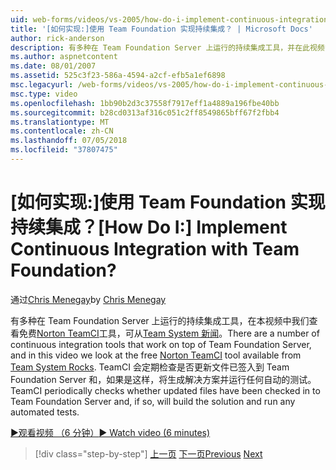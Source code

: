 ```yaml
---
uid: web-forms/videos/vs-2005/how-do-i-implement-continuous-integration-with-team-foundation
title: '[如何实现:]使用 Team Foundation 实现持续集成？ | Microsoft Docs'
author: rick-anderson
description: 有多种在 Team Foundation Server 上运行的持续集成工具，并在此视频中我们查看免费 Norton TeamCI 工具 avail...
ms.author: aspnetcontent
ms.date: 08/01/2007
ms.assetid: 525c3f23-586a-4594-a2cf-efb5a1ef6898
msc.legacyurl: /web-forms/videos/vs-2005/how-do-i-implement-continuous-integration-with-team-foundation
msc.type: video
ms.openlocfilehash: 1bb90b2d3c37558f7917eff1a4889a196fbe40bb
ms.sourcegitcommit: b28cd0313af316c051c2ff8549865bff67f2fbb4
ms.translationtype: MT
ms.contentlocale: zh-CN
ms.lasthandoff: 07/05/2018
ms.locfileid: "37807475"
---
```

<a name="how-do-i-implement-continuous-integration-with-team-foundation"></a><span data-ttu-id="c5f0b-104">[如何实现:]使用 Team Foundation 实现持续集成？</span><span class="sxs-lookup"><span data-stu-id="c5f0b-104">[How Do I:] Implement Continuous Integration with Team Foundation?</span></span>
====================
<span data-ttu-id="c5f0b-105">通过[Chris Menegay](https://twitter.com/CMenegay)</span><span class="sxs-lookup"><span data-stu-id="c5f0b-105">by [Chris Menegay](https://twitter.com/CMenegay)</span></span>

<span data-ttu-id="c5f0b-106">有多种在 Team Foundation Server 上运行的持续集成工具，在本视频中我们查看免费[Norton TeamCI](http://teamsystemrocks.com/files/12/tools/entry1018.aspx)工具，可从[Team System 新闻](http://teamsystemrocks.com/)。</span><span class="sxs-lookup"><span data-stu-id="c5f0b-106">There are a number of continuous integration tools that work on top of Team Foundation Server, and in this video we look at the free [Norton TeamCI](http://teamsystemrocks.com/files/12/tools/entry1018.aspx) tool available from [Team System Rocks](http://teamsystemrocks.com/).</span></span> <span data-ttu-id="c5f0b-107">TeamCI 会定期检查是否更新文件已签入到 Team Foundation Server 和，如果是这样，将生成解决方案并运行任何自动的测试。</span><span class="sxs-lookup"><span data-stu-id="c5f0b-107">TeamCI periodically checks whether updated files have been checked in to Team Foundation Server and, if so, will build the solution and run any automated tests.</span></span>

[<span data-ttu-id="c5f0b-108">&#9654;观看视频 （6 分钟）</span><span class="sxs-lookup"><span data-stu-id="c5f0b-108">&#9654; Watch video (6 minutes)</span></span>](https://channel9.msdn.com/Blogs/ASP-NET-Site-Videos/how-do-i-implement-continuous-integration-with-team-foundation)

> [!div class="step-by-step"]
> <span data-ttu-id="c5f0b-109">[上一页](how-do-i-discover-application-changes-prior-to-deployment.md)
> [下一页](how-do-i-automate-testing-using-team-build.md)</span><span class="sxs-lookup"><span data-stu-id="c5f0b-109">[Previous](how-do-i-discover-application-changes-prior-to-deployment.md)
[Next](how-do-i-automate-testing-using-team-build.md)</span></span>
